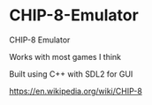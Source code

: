 # CHIP-8-Emulator
CHIP-8 Emulator

Works with most games I think

Built using C++ with SDL2 for GUI

https://en.wikipedia.org/wiki/CHIP-8
